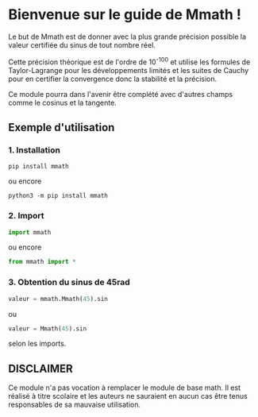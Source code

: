# Bienvenue sur le guide de Mmath !
Le but de Mmath est de donner avec la plus grande précision possible la valeur certifiée du sinus de tout nombre réel.

Cette précision théorique est de l'ordre de 10<sup>-100</sup> et utilise les formules de Taylor-Lagrange pour les développements limités et les suites de Cauchy pour en certifier la convergence donc la stabilité et la précision.

Ce module pourra dans l'avenir être complété avec d'autres champs comme le cosinus et la tangente.

## Exemple d'utilisation

### 1. Installation
```shell script
pip install mmath
``` 
ou encore
```shell script
python3 -m pip install mmath
```

### 2. Import
```python
import mmath
```
ou encore
```python
from mmath import *
```

### 3. Obtention du sinus de 45rad
```python
valeur = mmath.Mmath(45).sin
```
ou
```python
valeur = Mmath(45).sin
```
selon les imports.

## DISCLAIMER
Ce module n'a pas vocation à remplacer le module de base math. Il est réalisé à titre scolaire et les auteurs ne sauraient en aucun cas être tenus responsables de sa mauvaise utilisation.